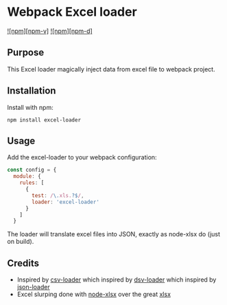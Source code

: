 # Webpack Excel loader

[![npm][npm-v]][npm-url]
[![npm][npm-d]][npm-url]


## Purpose
This Excel loader magically inject data from excel file to webpack project.

## Installation

Install with npm:

```
npm install excel-loader
```

## Usage

Add the excel-loader to your webpack configuration:

``` javascript
const config = {
  module: {
    rules: [
      {
        test: /\.xls.?$/,
        loader: 'excel-loader'
      }
    ]
  }
```

The loader will translate excel files into JSON, exactly as node-xlsx do (just on build).


## Credits

* Inspired by [csv-loader](https://github.com/theplatapi/csv-loader) which inspired by [dsv-loader](https://github.com/wbkd/dsv-loader) which inspired by [json-loader](https://github.com/webpack-contrib/json-loader)
* Excel slurping done with [node-xlsx](https://github.com/mgcrea/node-xlsx) over the great [xlsx](https://github.com/SheetJS/js-xlsx) 

[npm-url]: https://npmjs.com/package/excel-loader